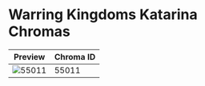 # Warring Kingdoms Katarina Chromas

| Preview | Chroma ID |
|---------|-----------|
| ![55011](https://raw.communitydragon.org/latest/plugins/rcp-be-lol-game-data/global/default/v1/champion-chroma-images/55/55011.png) | 55011 |
